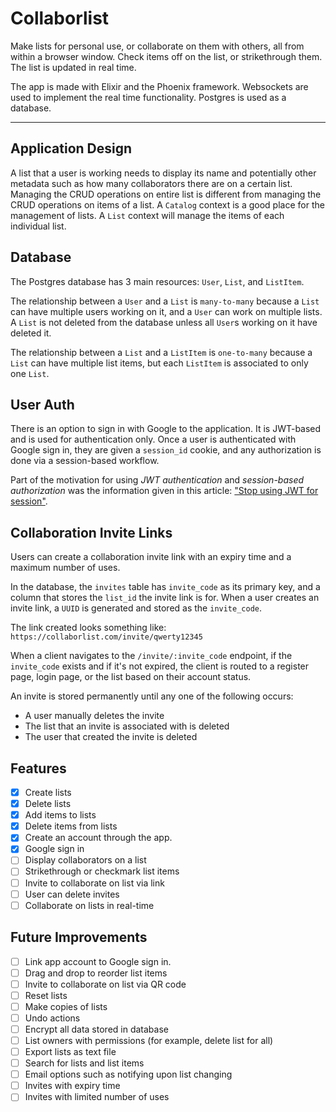 # Collaborlist

Make lists for personal use, or collaborate on them with others, all from within a browser window.
Check items off on the list, or strikethrough them.
The list is updated in real time.

The app is made with Elixir and the Phoenix framework. Websockets are used to implement the real time functionality. 
Postgres is used as a database.

---

## Application Design

A list that a user is working needs to display its name and potentially other metadata such as how many collaborators there are on a certain list. 
Managing the CRUD operations on entire list is different from managing the CRUD operations on items of a list.
A `Catalog` context is a good place for the management of lists. 
A `List` context will manage the items of each individual list. 


## Database

The Postgres database has 3 main resources: `User`, `List`, and `ListItem`. 

The relationship between a `User` and a `List` is `many-to-many` because a `List` can have multiple users working on it, and a `User` can work on multiple lists.
A `List` is not deleted from the database unless all `User`s working on it have deleted it.

The relationship between a `List` and a `ListItem` is `one-to-many` because a `List` can have multiple list items, but each `ListItem` is associated to only one `List`.

## User Auth

There is an option to sign in with Google to the application.
It is JWT-based and is used for authentication only. 
Once a user is authenticated with Google sign in, 
they are given a `session_id` cookie, 
and any authorization is done via a session-based workflow. 

Part of the motivation for using *JWT authentication* and *session-based authorization* was the information given in this article: ["Stop using JWT for session"](http://cryto.net/~joepie91/blog/2016/06/13/stop-using-jwt-for-sessions/).

## Collaboration Invite Links

Users can create a collaboration invite link with an expiry time and 
a maximum number of uses. 

In the database, the `invites` table has `invite_code` as its primary 
key, and a column that stores the `list_id` the invite link is for.
When a user creates an invite link, a `UUID` is generated and stored as the `invite_code`.

The link created looks something like:
`https://collaborlist.com/invite/qwerty12345`


When a client navigates to the `/invite/:invite_code` endpoint, 
if the `invite_code` exists and if it's not expired, the client is 
routed to a register page, login page, or the list based on their 
account status.

An invite is stored permanently until any one of the following occurs:
- A user manually deletes the invite
- The list that an invite is associated with is deleted
- The user that created the invite is deleted

## Features

- [x] Create lists
- [x] Delete lists
- [x] Add items to lists
- [x] Delete items from lists
- [x] Create an account through the app.
- [x] Google sign in
- [ ] Display collaborators on a list
- [ ] Strikethrough or checkmark list items
- [ ] Invite to collaborate on list via link
- [ ] User can delete invites
- [ ] Collaborate on lists in real-time

## Future Improvements

- [ ] Link app account to Google sign in.
- [ ] Drag and drop to reorder list items
- [ ] Invite to collaborate on list via QR code
- [ ] Reset lists
- [ ] Make copies of lists
- [ ] Undo actions
- [ ] Encrypt all data stored in database
- [ ] List owners with permissions (for example, delete list for all)
- [ ] Export lists as text file
- [ ] Search for lists and list items
- [ ] Email options such as notifying upon list changing
- [ ] Invites with expiry time
- [ ] Invites with limited number of uses
